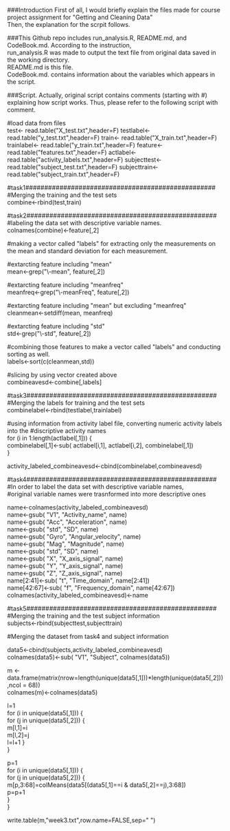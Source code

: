 ###Introduction
First of all, I would briefly explain the files made for course project assignment for "Getting and Cleaning Data"  
Then, the explanation for the scrpit follows.  
  
###This Github repo includes run_analysis.R, README.md, and CodeBook.md.
According to the instruction,   
run_analysis.R was made to output the text file from original data saved in the working   directory.   
README.md is this file.   
CodeBook.md. contains information about the variables which appears in the script.    
  
###Script.
Actually, original script contains comments (starting with #) explaining how script works. Thus, please refer to the following script with comment.
 
\#load data from files  
test<- read.table("X_test.txt",header=F)
testlabel<- read.table("y_test.txt",header=F)
train<- read.table("X_train.txt",header=F)
trainlabel<- read.table("y_train.txt",header=F)
feature<- read.table("features.txt",header=F)
actlabel<- read.table("activity_labels.txt",header=F)
subjecttest<- read.table("subject_test.txt",header=F)
subjecttrain<- read.table("subject_train.txt",header=F)

\#task1##################################################   
\#Merging the training and the test sets  
combine<-rbind(test,train)  
  
\#task2##################################################   
\#labeling the data set with descriptive variable names.   
colnames(combine)<-feature[,2]  
  
\#making a vector called "labels" for extracting only the measurements on the mean and   standard deviation for each measurement.  
  
\#extarcting feature including "mean"  
mean<-grep("\\-mean", feature[,2])   
    
\#extarcting feature including "meanfreq"  
meanfreq<-grep("\\-meanFreq", feature[,2])   
  
\#extarcting feature including "mean" but excluding "meanfreq"  
cleanmean<-setdiff(mean, meanfreq)  
  
\#extarcting feature including "std"  
std<-grep("\\-std", feature[,2])   
  
\#combining those features to make a vector called "labels" and conducting sorting as well.  
labels<-sort(c(cleanmean,std))  

  
\#slicing by using vector created above  
combineavesd<-combine[,labels]  
  
\#task3##################################################    
\#Merging the labels for training and the test sets  
combinelabel<-rbind(testlabel,trainlabel)  
  
\#using information from activity label file, converting numeric activity labels into the   \#discriptive activity names  
for (i in 1:length(actlabel[,1])) {  
 combinelabel[,1]<-sub( actlabel[i,1],  actlabel[i,2], combinelabel[,1])  
}  
  
activity_labeled_combineavesd<-cbind(combinelabel,combineavesd)  
  
\#task4##################################################   
\#In order to label the data set with descriptive variable names,   
\#original variable names were trasnformed into more descriptive ones  
  
name<-colnames(activity_labeled_combineavesd)  
name<-gsub( "V1", "Activity_name", name)  
name<-gsub( "Acc", "Acceleration", name)  
name<-gsub( "std", "SD", name)  
name<-gsub( "Gyro", "Angular_velocity", name)  
name<-gsub( "Mag", "Magnitude", name)  
name<-gsub( "std", "SD", name)  
name<-gsub( "X", "X_axis_signal", name)  
name<-gsub( "Y", "Y_axis_signal", name)  
name<-gsub( "Z", "Z_axis_signal", name)  
name[2:41]<-sub( "t", "Time_domain", name[2:41])  
name[42:67]<-sub( "f", "Frequency_domain", name[42:67])  
colnames(activity_labeled_combineavesd)<-name  
  
  
\#task5##################################################   
\#Merging the training and the test subject information  
subjects<-rbind(subjecttest,subjecttrain)  
  
\#Merging the dataset from task4 and subject information  
  
data5<-cbind(subjects,activity_labeled_combineavesd)    
colnames(data5)<-sub( "V1", "Subject", colnames(data5))  
  
  
m <- data.frame(matrix(nrow=length(unique(data5[,1]))*length(unique(data5[,2])),ncol = 68))  
colnames(m)<-colnames(data5)  
  
l=1  
for (i in unique(data5[,1])) {  
 for (j in unique(data5[,2])) {  
   m[l,1]=i  
   m[l,2]=j  
   l=l+1
}  
}  
  
p=1  
for (i in unique(data5[,1])) {  
 for (j in unique(data5[,2])) {  
  m[p,3:68]=colMeans(data5[(data5[,1]==i & data5[,2]==j),3:68])  
  p=p+1  
}   
}  
    
write.table(m,"week3.txt",row.name=FALSE,sep=" ")    


